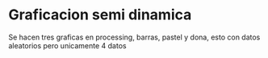 # Graficacion semi dinamica
 Se hacen tres graficas en processing, barras, pastel y dona, esto con datos aleatorios pero unicamente 4 datos
